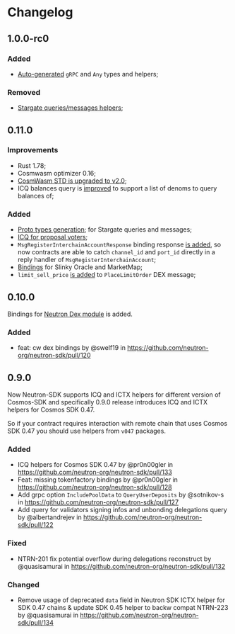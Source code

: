 # Changelog

## 1.0.0-rc0

### Added
* [Auto-generated](https://github.com/neutron-org/neutron-sdk/pull/156) `gRPC` and `Any` types and helpers;

### Removed
* [Stargate queries/messages helpers](https://github.com/neutron-org/neutron-sdk/pull/156);


## 0.11.0

### Improvements
* Rust 1.78;
* Cosmwasm optimizer 0.16;
* [CosmWasm STD is upgraded to v2.0](https://github.com/neutron-org/neutron-sdk/pull/147);
* ICQ balances query is [improved](https://github.com/neutron-org/neutron-sdk/pull/130) to support a list of denoms to query balances of;

### Added
* [Proto types generation](https://github.com/neutron-org/neutron-sdk/pull/125); for Stargate queries and messages;
* [ICQ for proposal voters](https://github.com/neutron-org/neutron-sdk/pull/129);
* `MsgRegisterInterchainAccountResponse` binding response [is added](https://github.com/neutron-org/neutron-sdk/pull/138), so now contracts are able to catch `channel_id` and `port_id` directly in a reply handler of `MsgRegisterInterchainAccount`;
* [Bindings](https://github.com/neutron-org/neutron-sdk/pull/141) for Slinky Oracle and MarketMap;
* `limit_sell_price` [is added](https://github.com/neutron-org/neutron-sdk/pull/143) to `PlaceLimitOrder` DEX message;

## 0.10.0

Bindings for [Neutron Dex module](https://docs.neutron.org/neutron/modules/dex/overview/) is added.

### Added

* feat: cw dex bindings by @swelf19 in https://github.com/neutron-org/neutron-sdk/pull/120

## 0.9.0

Now Neutron-SDK supports ICQ and ICTX helpers for different version of Cosmos-SDK and specifically 0.9.0 release
introduces ICQ and ICTX helpers for Cosmos SDK 0.47.

So if your contract requires interaction with remote chain that uses Cosmos SDK 0.47 you should use helpers from `v047`
packages.

### Added

* ICQ helpers for Cosmos SDK 0.47 by @pr0n00gler in https://github.com/neutron-org/neutron-sdk/pull/133
* Feat: missing tokenfactory bindings by @pr0n00gler in https://github.com/neutron-org/neutron-sdk/pull/128
* Add grpc option `IncludePoolData` to `QueryUserDeposits` by @sotnikov-s
  in https://github.com/neutron-org/neutron-sdk/pull/127
* Add query for validators signing infos and unbonding delegations query by @albertandrejev
  in https://github.com/neutron-org/neutron-sdk/pull/122

### Fixed

* NTRN-201 fix potential overflow during delegations reconstruct by @quasisamurai
  in https://github.com/neutron-org/neutron-sdk/pull/132

### Changed

* Remove usage of deprecated `data` field in Neutron SDK ICTX helper for SDK 0.47 chains & update SDK 0.45 helper to
  backw compat NTRN-223 by @quasisamurai in https://github.com/neutron-org/neutron-sdk/pull/134
